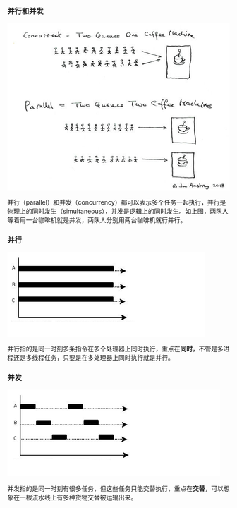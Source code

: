 ### 并行和并发

![](imgs\并行和并发.jpg)

并行（parallel）和并发（concurrency）都可以表示多个任务一起执行，并行是物理上的同时发生（simultaneous），并发是逻辑上的同时发生。如上图，两队人等着用一台咖啡机就是并发，两队人分别用两台咖啡机就行并行。

### 并行

![](imgs\并行.png)

并行指的是同一时刻多条指令在多个处理器上同时执行，重点在**同时**，不管是多进程还是多线程任务，只要是在多处理器上同时执行就是并行。

### 并发

![](imgs\并发.png)

并发指的是同一时刻有很多任务，但这些任务只能交替执行，重点在**交替**，可以想象在一根流水线上有多种货物交替被运输出来。